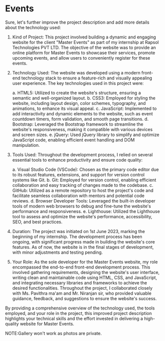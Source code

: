 # Events
Sure, let's further improve the project description and add more details about the technology used:

1. Kind of Project:
This project involved building a dynamic and engaging website for the client "Master Events" as part of my internship at Rapsol Technologies PVT LTD. The objective of the website was to provide an online platform for Master Events to showcase their services, promote upcoming events, and allow users to conveniently register for these events.

2. Technology Used:
The website was developed using a modern front-end technology stack to ensure a feature-rich and visually appealing user experience. The key technologies used in this project were:

   a. HTML5: Utilized to create the website's structure, ensuring a semantic and well-organized layout.
   b. CSS3: Employed for styling the website, including layout design, color schemes, typography, and animations, to enhance its visual appeal.
   c. JavaScript: Implemented to add interactivity and dynamic elements to the website, such as event countdown timers, form validation, and smooth page transitions.
   d. Bootstrap: Leveraged the Bootstrap framework to streamline the website's responsiveness, making it compatible with various devices and screen sizes.
   e. jQuery: Used jQuery library to simplify and optimize JavaScript code, enabling efficient event handling and DOM manipulation.

3. Tools Used:
Throughout the development process, I relied on several essential tools to enhance productivity and ensure code quality:

   a. Visual Studio Code (VSCode): Chosen as the primary code editor due to its robust features, extensions, and support for version control systems like Git.
   b. Git: Employed for version control, enabling efficient collaboration and easy tracking of changes made to the codebase.
   c. GitHub: Utilized as a remote repository to host the project's code and facilitate seamless collaboration with mentors and potential code reviews.
   d. Browser Developer Tools: Leveraged the built-in developer tools of modern web browsers to debug and fine-tune the website's performance and responsiveness.
   e. Lighthouse: Utilized the Lighthouse tool to assess and optimize the website's performance, accessibility, SEO, and best practices.

4. Duration:
The project was initiated on 1st June 2023, marking the beginning of my internship. The development process has been ongoing, with significant progress made in building the website's core features. As of now, the website is in the final stages of development, with minor adjustments and testing pending.

5. Your Role:
As the sole developer for the Master Events website, my role encompassed the end-to-end front-end development process. This involved gathering requirements, designing the website's user interface, writing clean and maintainable code using HTML, CSS, and JavaScript, and integrating necessary libraries and frameworks to achieve the desired functionalities. Throughout the project, I collaborated closely with Ms. Pavithra ma'am and Mr. Niranjan sir, who provided valuable guidance, feedback, and suggestions to ensure the website's success.

By providing a comprehensive overview of the technology used, the tools employed, and your role in the project, this improved project description highlights your technical skills and the effort invested in delivering a high-quality website for Master Events.


NOTE:Gallery won't work as photos are private.
